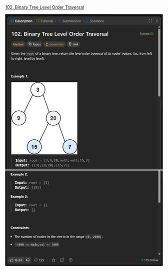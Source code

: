 [102. Binary Tree Level Order Traversal](https://leetcode.com/problems/binary-tree-level-order-traversal/description/)

![Image 1](./images/image.png)
![Image 2](./images/image%20copy.png)
<!-- ![Image 3](./images/image%20copy%202.png) -->
<!-- ![Image 4](./images/image%20copy%203.png) -->
<!-- ![Image 5](./images/image%20copy%204.png) -->

